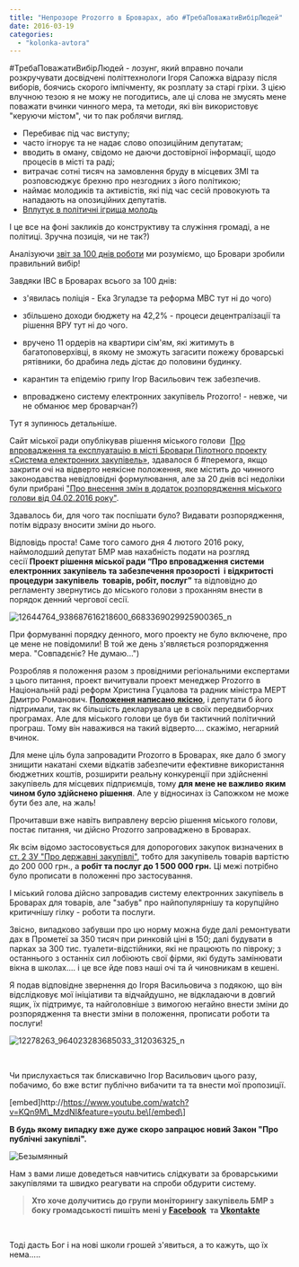 ```yaml
---
title: "Непрозоре Prozorro в Броварах, або #ТребаПоважатиВибірЛюдей"
date: 2016-03-19
categories: 
  - "kolonka-avtora"
---
```


#ТребаПоважатиВибірЛюдей - лозунг, який вправно почали розкручувати досвідчені політтехнологи Ігоря Сапожка відразу після виборів, боячись скорого імпічменту, як розплату за старі гріхи. З цією влучною тезою я не можу не погодитись, але ці слова не змусять мене поважати вчинки чинного мера, та методи, які він використовує "керуючи містом", чи то пак роблячи вигляд.

- Перебиває під час виступу;
- часто ігнорує та не надає слово опозиційним депутатам;
- вводить в оману, свідомо не даючи достовірної інформації, щодо процесів в місті та раді;
- витрачає сотні тисяч на замовлення бруду в місцевих ЗМІ та розповсюджує брехню про незгодних з його політикою;
- наймає молодиків та активістів, які під час сесій провокують та нападають на опозиційних депутатів.
- [Вплутує в політичні ігрища молодь](https://mpz.brovary.org/52796-2/)

І це все на фоні закликів до конструктиву та служіння громаді, а не політиці. Зручна позиція, чи не так?)

Аналізуючи [звіт за 100 днів роботи](https://www.facebook.com/i.sapozhko.official/photos/a.1280198871997016.1073741827.1277675122249391/1286457911371112/?type=3&theater) ми розуміємо, що Бровари зробили правильний вибір!

Завдяки ІВС в Броварах всього за 100 днів:

- з'явилась поліція - Ека Згуладзе та реформа МВС тут ні до чого)
- збільшено доходи бюджету на 42,2% - процеси децентралізації та рішення ВРУ тут ні до чого.
- вручено 11 ордерів на квартири сім'ям, які житимуть в багатоповерхівці, в якому не зможуть загасити пожежу броварські рятівники, бо драбина ледь дістає до половини будинку.
- карантин та епідемію грипу Ігор Васильович теж забезпечив.

- впроваджено систему електронних закупівель Prozorro! - невже, чи не обманює мер броварчан?)

Тут я зупинюсь детальніше.

Сайт міської ради опублікував рішення міського голови  [Про впровадження та експлуатацію в місті Бровари Пілотного проекту «Система електронних закупівель»](http://brovary.kiev.ua/rozporyadzhennya-m%D1%96skogo-golovi-v%D1%96d-04022016-%E2%84%96-26-od-pro-vprovadzhennya-ta-ekspluatats%D1%96yu-v-m%D1%96st%D1%96-br), здавалося б #перемога, якщо закрити очі на відверто неякісне положення, яке містить до чинного законодавства невідповідні формулювання, але за 20 днів всі недоліки були прибрані ["Про внесення змін в додаток розпорядження міського голови від 04.02.2016 року"](http://brovary.kiev.ua/rozporyadzhennya-m%D1%96skogo-golovi-v%D1%96d-24022016-%E2%84%9641-od-pro-vnesennya-zm%D1%96n-v-dodatok-rozporyadzhennya-m%D1%96).

Здавалось би, для чого так поспішати було? Видавати розпорядження, потім відразу вносити зміни до нього.

Відповідь проста! Саме того самого дня 4 лютого 2016 року, наймолодший депутат БМР мав нахабність подати на розгляд сесії **Проект рішення міської ради “Про впровадження системи електронних закупівель та забезпечення прозорості  і відкритості процедури закупівель  товарів, робіт, послуг”** та відповідно до регламенту звернутись до міського голови з проханням внести в порядок денний чергової сесії.

![12644764_938687616218600_6683369029925900365_n](https://mpz.brovary.org/wp-content/uploads/2016/03/12644764_938687616218600_6683369029925900365_n.jpg)

При формуванні порядку денного, мого проекту не було включене, про це мене не повідомили! В той же день з'являється розпорядження мера. "Совпадєніє? Не думаю...")

Розробляв я положення разом з провідними регіональними експертами з цього питання, проект вичитували проект менеджер Prozorro в Національній раді реформ Христина Гуцалова та радник міністра МЕРТ Дмитро Романович. **[Положення написано якісно](https://drive.google.com/open?id=0B4ruCOgC3_5oZGR3Y1psMVdBTlE)**, і депутати б його підтримали, так як більшість декларувала це в своїх передвиборчих програмах. Але для міського голови це був би тактичний політичний програш. Тому він наважився на такий відверто.... скажімо, негарний вчинок.

Для мене ціль була запровадити Prozorro в Броварах, яке дало б змогу знищити накатані схеми відкатів забезпечити ефективне використання бюджетних коштів, розширити реальну конкуренції при здійсненні закупівель для місцевих підприємців, тому **для мене не важливо яким чином було здійснено рішення**. Але у відносинах із Сапожком не може бути без але, на жаль!

Прочитавши вже навіть виправлену версію рішення міського голови, постає питання, чи дійсно Prozorro запроваджено в Броварах.

Як всім відомо застосовується для допорогових закупок визначених в [ст. 2 ЗУ "Про державні закупівлі"](http://zakon5.rada.gov.ua/laws/show/1197-18), тобто для закупівель товарів вартістю до 200 000 грн., а **робіт та послуг до 1 500 000 грн.** Ці межі потрібно було прописати в положенні про застосування.

І міський голова дійсно запровадив систему електронних закупівель в Броварах для товарів, але "забув" про найпопулярнішу та корупційно критичнішу гілку - роботи та послуги.

Звісно, випадково забувши про цю норму можна буде далі ремонтувати дах в Прометеї за 350 тисяч при ринковій ціні в 150; далі будувати в парках за 300 тис. туалети-відстійники, які не працюють по півроку; з останнього з останніх сил лобіюють свої фірми, які будуть замінювати вікна в школах.... і це все йде повз наші очі та й чиновникам в кешені.

Я подав відповідне звернення до Ігоря Васильовича з подякою, що він відслідковує мої ініціативи та відчайдушно, не відкладаючи в довгий ящик, їх підтримує, та найголовніше з вимогою негайно внести зміни до розпорядження та внести зміни в положення, прописати роботи та послуги!

![12278263_964023283685033_312036325_n](https://mpz.brovary.org/wp-content/uploads/2016/03/12278263_964023283685033_312036325_n.jpg)

 

Чи прислухається так блискавично Ігор Васильович цього разу, побачимо, бо вже встиг публічно вибачити та та внести мої пропозиції.

\[embed\]http://https://www.youtube.com/watch?v=KQn9M\_MzdNI&feature=youtu.be\[/embed\]

**В будь якому випадку вже дуже скоро запрацює новий Закон "Про публічні закупівлі".**

![Безымянный](https://mpz.brovary.org/wp-content/uploads/2016/03/Bezymyannyj.png)

Нам з вами лише доведеться навчитись слідкувати за броварськими закупівлями та швидко реагувати на спроби обдурити систему.

> **Хто хоче долучитись до групи моніторингу закупівель БМР з боку громадськості пишіть мені у [Facebook](https://www.facebook.com/berestovy)  та [Vkont](https://vk.com/olehberestovy)[akte](https://vk.com/olehberestovy)**

 

Тоді дасть Бог і на нові школи грошей з'явиться, а то кажуть, що їх нема.....
